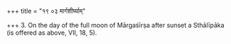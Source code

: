 +++
title = "१९ ०३ मार्गशीर्ष्याम्"

+++
3. On the day of the full moon of Mārgaśīrṣa after sunset a Sthālīpāka (is offered as above, VII, 18, 5).
